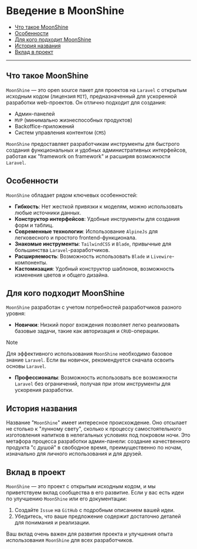 # Введение в MoonShine

- [Что такое MoonShine](#what-is-moonshine)
- [Особенности](#features)
- [Для кого подходит MoonShine](#who-is-it-for)
- [История названия](#name-history)
- [Вклад в проект](#contributing)

---

<a name="what-is-moonshine"></a>
## Что такое MoonShine

`MoonShine` — это open source пакет для проектов на `Laravel` с открытым исходным кодом (лицензия `MIT`), предназначенный для ускоренной разработки web-проектов. Он отлично подходит для создания:

- Админ-панелей
- `MVP` (минимально жизнеспособных продуктов)
- Backoffice-приложений
- Систем управления контентом (`CMS`)

`MoonShine` предоставляет разработчикам инструменты для быстрого создания функциональных и удобных административных интерфейсов, работая как "framework on framework" и расширяя возможности `Laravel`.

<a name="features"></a>
## Особенности

`MoonShine` обладает рядом ключевых особенностей:

- **Гибкость**: Нет жесткой привязки к моделям, можно использовать любые источники данных.
- **Конструктор интерфейсов**: Удобные инструменты для создания форм и таблиц.
- **Современные технологии**: Использование `AlpineJs` для легковесного и простого frontend-функционала.
- **Знакомые инструменты**: `TailwindCSS` и `Blade`, привычные для большинства `Laravel`-разработчиков.
- **Расширяемость**: Возможность использовать `Blade` и `Livewire`-компоненты.
- **Кастомизация**: Удобный конструктор шаблонов, возможность изменения цветов и общего дизайна.

<a name="who-is-it-for"></a>
## Для кого подходит MoonShine

`MoonShine` разработан с учетом потребностей разработчиков разного уровня:

- **Новички**: Низкий порог вхождения позволяет легко реализовать базовые задачи, такие как авторизация и `CRUD`-операции.

> [!NOTE]
> Для эффективного использования `MoonShine` необходимо базовое знание `Laravel`. Если вы новичок, рекомендуется сначала освоить основы `Laravel`.

- **Профессионалы**: Возможность использовать все возможности `Laravel` без ограничений, получая при этом инструменты для ускорения разработки.

<a name="name-history"></a>
## История названия

Название "`MoonShine`" имеет интересное происхождение. Оно отсылает не столько к "лунному свету", сколько к процессу самостоятельного изготовления напитков в нелегальных условиях под покровом ночи. Это метафора процесса разработки админ-панели: создание качественного продукта "с душой" в свободное время, преимущественно по ночам, изначально для личного использования и для друзей.

<a name="contributing"></a>
## Вклад в проект

`MoonShine` — это проект с открытым исходным кодом, и мы приветствуем вклад сообщества в его развитие. Если у вас есть идеи по улучшению `MoonShine` или его документации:

1. Создайте `Issue` на `GitHub` с подробным описанием вашей идеи.
2. Убедитесь, что ваше предложение содержит достаточно деталей для понимания и реализации.

Ваш вклад очень важен для развития проекта и улучшения опыта использования `MoonShine` для всех разработчиков.
